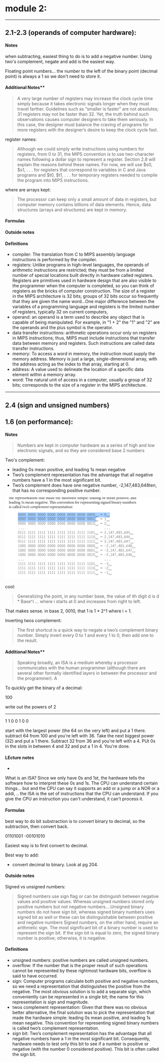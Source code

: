# module 2:

---

## 2.1-2.3 (operands of computer hardware):

#### Notes

when subtracting, easiest thing to do is to add a negative number. Using two's complement, negate and add is the easiest way.

Floating point numbers... the number to the left of the binary point (decimal point) is always a 1 so we don't need to store it.

#### Additional Notes**
> A very large number of registers may increase the clock cycle time simply because it takes electronic signals longer when they must travel farther.
Guidelines such as “smaller is faster” are not absolutes; 31 registers may not be faster than 32. Yet, the truth behind such observations causes computer designers to take them seriously. In this case, the designer must balance the craving of programs for more registers with the designer’s desire to keep the clock cycle fast.

register names:
> Although we could simply write instructions using numbers for registers, from 0 to 31, the MIPS convention is to use two-character names following a dollar sign to represent a register. Section 2.8 will explain the reasons behind these names. For now, we will use $s0, $s1, . . . for registers that correspond to variables in C and Java programs and $t0, $t1, . . . for temporary registers needed to compile the program into MIPS instructions.

where are arrays kept:
> The processor can keep only a small amount of data in registers, but computer memory contains billions of data elements. Hence, data structures (arrays and structures) are kept in memory.


#### Formulas

#### Outside notes

#### Definitions
- compiler: The translation from C to MIPS assembly language instructions is performed by the compiler.
- registers: Unlike programs in high-level languages, the operands of arithmetic instructions are restricted; they must be from a limited number of special locations built directly in hardware called registers. Registers are primitives used in hardware design that are also visible to the programmer when the computer is completed, so you can think of registers as the bricks of computer construction. The size of a register in the MIPS architecture is 32 bits; groups of 32 bits occur so frequently that they are given the name word...One major difference between the variables of a programming language and registers is the limited number of registers, typically 32 on current computers,
- operand: an operand is a term used to describe any object that is capable of being manipulated. For example, in "1 + 2" the "1" and "2" are the operands and the plus symbol is the operator.
- data transfer instructions: arithmetic operations occur only on registers in MIPS instructions; thus, MIPS must include instructions that transfer data between memory and registers. Such instructions are called data transfer instructions.
- memory: To access a word in memory, the instruction must supply the memory address. Memory is just a large, single-dimensional array, with the address acting as the index to that array, starting at 0.
- address: A value used to delineate the location of a specific data element within a memory array.
- word: The natural unit of access in a computer, usually a group of 32 bits; corresponds to the size of a register in the MIPS architecture.



---

## 2.4 (sign and unsigned numbers)


## 1.6 (on performance):

#### Notes
> Numbers are kept in computer hardware as a series of high and low electronic signals, and so they are considered base 2 numbers

Two's complement:
- leading 0s mean positive, and leading 1s mean negative
- Two’s complement representation has the advantage that all negative numbers have a 1 in the most significant bit.
- Two’s complement does have one negative number, -2,147,483,648ten, that has no corresponding positive number.

![twos](twos.png)

cool:
> Generalizing the point, in any number base, the value of ith digit d is d * Base^i ... where i starts at 0 and increases from right to left.

That makes sense. in base 2, 0010, that 1 is 1 * 2^1 where i = 1.

Inverting twos complement:
> The first shortcut is a quick way to negate a two’s complement binary number. Simply invert every 0 to 1 and every 1 to 0, then add one to the result.

#### Additional Notes**

> Speaking broadly, an ISA is a medium whereby a processor communicates with the human programmer (although there are several other formally identified layers in between the processor and the programmer). A


To quickly get the binary of a decimal:

100

write out the powers of 2

____ ___    ____   _____   _____   _____   ____
1     1       0      0       1       0       0

start with the largest power (the 64 on the very left) and put a 1 there. subtract 64 from 100 and you're left with 36. Take the next biggest power (32) and put a 1 there. Subtract 32 from 36 and you're left with a 4. PUt 0s in the slots in between 4 and 32 and put a 1 in 4. You're done.

#### LEcture notes
-
What is an ISA?
Since we only have 0s and 1st, the hardware tells the software how to interpret these 0s and 1s. The CPU can understand certain things... but and the CPU can say it supports an add or a jump or a NOR or a addi, .. the ISA is the set of instructions that the CPU can understand. If you give the CPU an instruction you can't understand, it can't process it.



#### Formulas

best way to do bit substraction is to convert binary to decimal, so the subtraction, then convert back.

 01101001
-00101010

Easiest way is to first convert to decimal.


Best way to add:
- convert decimal to binary. Look at pg 204.

#### Outside notes
Signed vs unsigned numbers:
> Signed numbers use sign flag or can be distinguish between negative values and positive values. Whereas unsigned numbers stored only positive numbers but not negative numbers....Unsigned binary numbers do not have sign bit, whereas signed binary numbers uses signed bit as well or these can be distinguishable between positive and negative numbers
> Signed numbers, on the other hand, require an arithmetic sign. The most significant bit of a binary number is used to represent the sign bit. If the sign bit is equal to zero, the signed binary number is positive; otherwise, it is negative.


#### Definitions
- unsigned numbers: positive numbers are called unsigned numbers.
- overflow: If the number that is the proper result of such operations cannot be represented by these rightmost hardware bits, overflow is said to have occurred.
- sign: Computer programs calculate both positive and negative numbers, so we need a representation that distinguishes the positive from the negative. The most obvious solution is to add a separate sign, which conveniently can be represented in a single bit; the name for this representation is sign and magnitude.
- twos complement representation: Given that there was no obvious better alternative, the final solution was to pick the representation that made the hardware simple: leading 0s mean positive, and leading 1s mean negative. This convention for representing signed binary numbers is called two’s complement representation.
- sign bit: Two’s complement representation has the advantage that all negative numbers have a 1 in the most significant bit. Consequently, hardware needs to test only this bit to see if a number is positive or negative (with the number 0 considered positive). This bit is often called the sign bit.